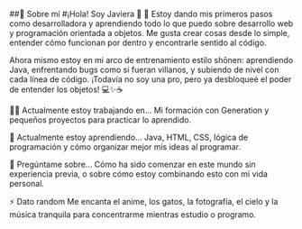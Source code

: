 ##🚀 Sobre mí
#¡Hola! Soy Javiera 👋
🌱 Estoy dando mis primeros pasos como desarrolladora y aprendiendo todo lo que puedo sobre desarrollo web y programación orientada a objetos. Me gusta crear cosas desde lo simple, entender cómo funcionan por dentro y encontrarle sentido al código.

Ahora mismo estoy en mi arco de entrenamiento estilo shōnen: aprendiendo Java, enfrentando bugs como si fueran villanos, y subiendo de nivel con cada línea de código. ¡Todavía no soy una pro, pero ya desbloqueé el poder de entender los objetos! 💻✨☕

👩‍💻 Actualmente estoy trabajando en...
Mi formación con Generation y pequeños proyectos para practicar lo aprendido.

🧠 Actualmente estoy aprendiendo...
Java, HTML, CSS, lógica de programación y cómo organizar mejor mis ideas al programar.

💬 Pregúntame sobre...
Cómo ha sido comenzar en este mundo sin experiencia previa, o sobre cómo estoy combinando esto con mi vida personal.

⚡️ Dato random
Me encanta el anime, los gatos, la fotografía, el cielo y la música tranquila para concentrarme mientras estudio o programo.
